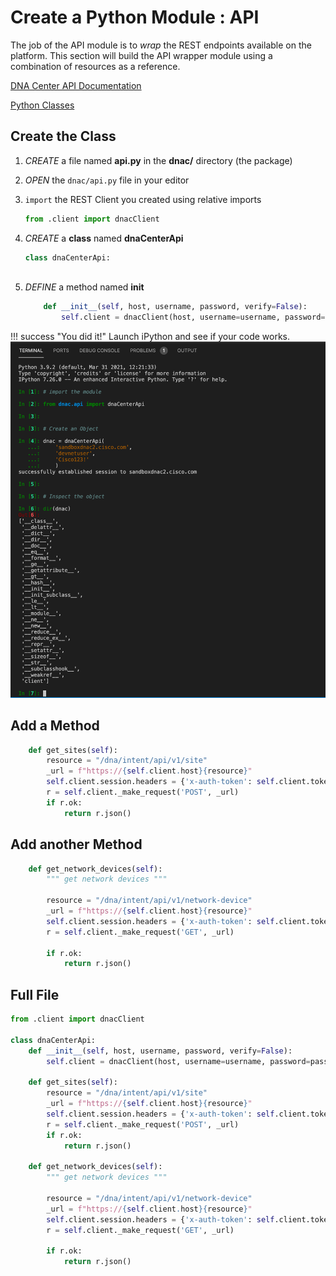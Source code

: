 # Create a Python Module : API

The job of the API module is to *wrap* the REST endpoints available on the platform.  This section will build the API wrapper module using a combination of resources as a reference.

[DNA Center API Documentation](https://developer.cisco.com/docs/dna-center/#!cisco-dna-1-3-3-x-api-api-authentication-authentication-api)

[Python Classes](https://docs.python.org/3/tutorial/classes.html)

## Create the Class

1. *CREATE* a file named **api.py** in the **dnac/** directory (the package)

2. *OPEN* the `dnac/api.py` file in your editor

3. `import` the REST Client you created using relative imports 

   ```python
   from .client import dnacClient
   ```

4. *CREATE* a **class** named **dnaCenterApi**

   ```python
   class dnaCenterApi:
       
   ```

5. *DEFINE* a method named **__init__**

   ```python
       def __init__(self, host, username, password, verify=False):
           self.client = dnacClient(host, username=username, password=password)
   ```

!!! success "You did it!"
    Launch iPython and see if your code works.
    ![image-20210818145018757](_images/image-20210818145018757.png)



## Add a Method

```python
    def get_sites(self):
        resource = "/dna/intent/api/v1/site"
        _url = f"https://{self.client.host}{resource}"
        self.client.session.headers = {'x-auth-token': self.client.token}
        r = self.client._make_request('POST', _url)
        if r.ok:
            return r.json()
```



## Add another Method

```python
    def get_network_devices(self):
        """ get network devices """

        resource = "/dna/intent/api/v1/network-device"
        _url = f"https://{self.client.host}{resource}"
        self.client.session.headers = {'x-auth-token': self.client.token}
        r = self.client._make_request('GET', _url)

        if r.ok:
            return r.json()
```

## Full File

```python
from .client import dnacClient

class dnaCenterApi:
    def __init__(self, host, username, password, verify=False):
        self.client = dnacClient(host, username=username, password=password)

    def get_sites(self):
        resource = "/dna/intent/api/v1/site"
        _url = f"https://{self.client.host}{resource}"
        self.client.session.headers = {'x-auth-token': self.client.token}
        r = self.client._make_request('POST', _url)
        if r.ok:
            return r.json()

    def get_network_devices(self):
        """ get network devices """

        resource = "/dna/intent/api/v1/network-device"
        _url = f"https://{self.client.host}{resource}"
        self.client.session.headers = {'x-auth-token': self.client.token}
        r = self.client._make_request('GET', _url)

        if r.ok:
            return r.json()

```





